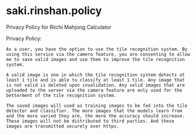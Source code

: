 # saki.rinshan.policy
Privacy Policy for Riichi Mahjong Calculator

Privacy Policy:

	As a user, you have the option to use the tile recognition system. By using this service via the camera feature, you are consenting to allow me to save valid images and use them to improve the tile recognition system.

	A valid image is one in which the tile recognition system detects at least 1 tile and is able to classify at least 1 tile. Any image that is not valid is deleted upon invalidation. Any valid images that are uploaded to the server via the camera feature are only used for the betterment of the tile recognition system.

	The saved images will used as training images to be fed into the tile detector and classifier. The more images that the models learn from and the more varied they are, the more the accuracy should increase. These images will not be distributed to third parties. And these images are transmitted securely over https.
